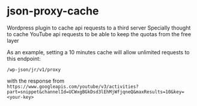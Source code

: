 # json-proxy-cache
Wordpress plugin to cache api requests to a third server
Specially thought to cache YouTube api requests to be able to keep the quotas from the free layer

As an example, setting a 10 minutes cache will allow unlimited requests to this endpoint:

`/wp-json/jr/v1/proxy`

with the response from
`https://www.googleapis.com/youtube/v3/activities?part=snippet&channelId=UCWxgBGkDsd3lEhMjWfjqneQ&maxResults=10&key=<your-key>`

